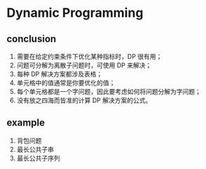 # Dynamic Programming

## conclusion
1. 需要在给定约束条件下优化某种指标时，DP 很有用；
2. 问题可分解为离散子问题时，可使用 DP 来解决；
3. 每种 DP 解决方案都涉及表格；
4. 单元格中的值通常是你要优化的值；
5. 每个单元格都是一个字问题，因此要考虑如何将问题分解为字问题；
6. 没有放之四海而皆准的计算 DP 解决方案的公式。

## example
1. 背包问题
2. 最长公共子串
3. 最长公共子序列
